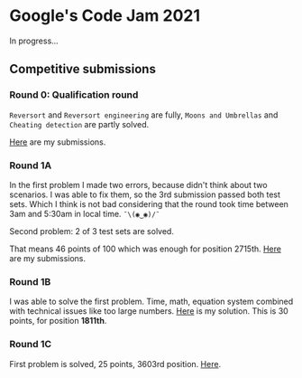 # Google's Code Jam 2021

In progress...

## Competitive submissions

### Round 0: Qualification round

`Reversort` and `Reversort engineering` are fully, `Moons and Umbrellas` and `Cheating detection` are partly solved.

[Here](https://codingcompetitions.withgoogle.com/codejam/submissions/000000000043580a/Z2VyZ29vbw) are my submissions.

### Round 1A

In the first problem I made two errors, because didn't think about two scenarios. I was able to fix them, so the 3rd submission passed both test sets. Which I think is not bad considering that the round took time between 3am and 5:30am in local time. `¯\(◉‿◉)/¯`

Second problem: 2 of 3 test sets are solved.

That means 46 points of 100 which was enough for position 2715th. [Here](https://codingcompetitions.withgoogle.com/codejam/submissions/000000000043585d/Z2VyZ29vbw) are my submissions.

### Round 1B

I was able to solve the first problem. Time, math, equation system combined with technical issues like too large numbers. [Here](https://codingcompetitions.withgoogle.com/codejam/submissions/0000000000435baf/Z2VyZ29vbw) is my solution. This is 30 points, for position **1811th**.

### Round 1C

First problem is solved, 25 points, 3603rd position. [Here](https://codingcompetitions.withgoogle.com/codejam/submissions/00000000004362d7/00000000005bdbd4).
